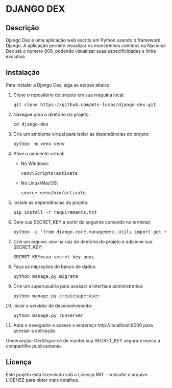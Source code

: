 <h1>DJANGO DEX</h1>

<h2>Descrição</h2>

<p>Django Dex é uma aplicação web escrita em Python usando o framework Django. A aplicação permite visualizar os
    monstrinhos contidos na Nacional Dex até o numero 809, podendo visualizar suas especificidades e linha evolutiva</p>

<h2>Instalação</h2>

<p>Para instalar a Django Dex, siga as etapas abaixo:</p>

<ol>

<li>Clone o repositório do projeto em sua máquina local:</li>
    <pre>git clone https://github.com/mts-lucas/django-dex.git</pre>

<li>Navegue para o diretório do projeto:</li>
    <pre>cd django-dex</pre>

<li>Crie um ambiente virtual para isolar as dependências do projeto:</li>
    <pre>python -m venv venv</pre>

<li>Ative o ambiente virtual:</li>
<ul>
    <li>No Windows:</li>
    <pre>venv\Scripts\activate</pre>
    <li>No Linux/MacOS:</li>
    <pre>source venv/bin/activate</pre>
</ul>

<li>Instale as dependências do projeto:</li>
<pre>pip install -r requirements.txt</pre>

<li>Gere sua SECRET_KEY a partir do seguinte comando no terminal:</li>
<pre>python -c 'from django.core.management.utils import get_random_secret_key; print(get_random_secret_key())'
</pre>

<li>Crie um arquivo .env na raiz do diretório do projeto e adicione sua SECRET_KEY:</li>
<pre>SECRET_KEY=sua-secret-key-aqui</pre>

<li>Faça as migrações do banco de dados:</li>
<pre>python manage.py migrate</pre>

<li>Crie um superusuário para acessar a interface administrativa:</li>
<pre>python manage.py createsuperuser</pre>

<li>Inicie o servidor de desenvolvimento:</li>
<pre>python manage.py runserver</pre>

<li>Abra o navegador e acesse o endereço http://localhost:8000 para acessar a aplicação.</li>
</ol>

<p>Observação: Certifique-se de manter sua SECRET_KEY segura e nunca a compartilhe publicamente.</p>


<h2>Licença</h2>

<p>Este projeto está licenciado sob a Licença MIT - consulte o arquivo LICENSE para obter mais detalhes.</p>